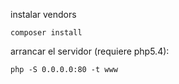 instalar vendors

```
composer install
```

arrancar el servidor (requiere php5.4):

```
php -S 0.0.0.0:80 -t www
```